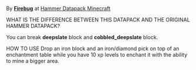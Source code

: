 By **[Firebug](https://www.planetminecraft.com/member/firebug/)** at [Hammer Datapack Minecraft](https://www.planetminecraft.com/data-pack/hammer-datapack/)

WHAT IS THE DIFFERENCE BETWEEN THIS DATAPACK AND THE ORIGINAL HAMMER DATAPACK?

You can break **deepslate** block and **cobbled_deepslate** block.

HOW TO USE
Drop an iron block and an iron/diamond pick on top of an enchantment table while you have 10 xp levels to enchant it with the ability to mine a bigger area.